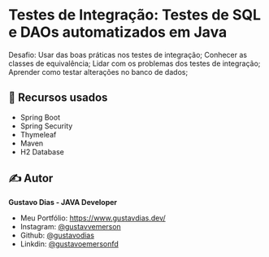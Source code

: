 # Testes de Integração: Testes de SQL e DAOs automatizados em Java

Desafio: 
Usar das boas práticas nos testes de integração;
Conhecer as classes de equivalência;
Lidar com os problemas dos testes de integração;
Aprender como testar alterações no banco de dados;

## 📝 Recursos usados 

- Spring Boot
- Spring Security
- Thymeleaf
- Maven
- H2 Database

## ✍️ Autor

**Gustavo Dias - JAVA Developer**

- Meu Portfólio: https://www.gustavdias.dev/
- Instagram: [@gustavvemerson](https://www.instagram.com/gustavvemerson/)
- Github: [@gustavodias](https://github.com/gustavodias)
- Linkdin: [@gustavoemersonfd](https://www.linkedin.com/in/gustavoemersonfd/)
